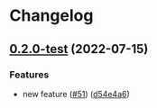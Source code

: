 # Changelog

## [0.2.0-test](https://github.com/open-feature/node-sdk-contrib/compare/open-telemetry-hook-v0.1.0-test...open-telemetry-hook-v0.2.0-test) (2022-07-15)


### Features

* new feature ([#51](https://github.com/open-feature/node-sdk-contrib/issues/51)) ([d54e4a6](https://github.com/open-feature/node-sdk-contrib/commit/d54e4a6a9aa27d2aaf4d70d7e60ae8a05e6a0b71))
